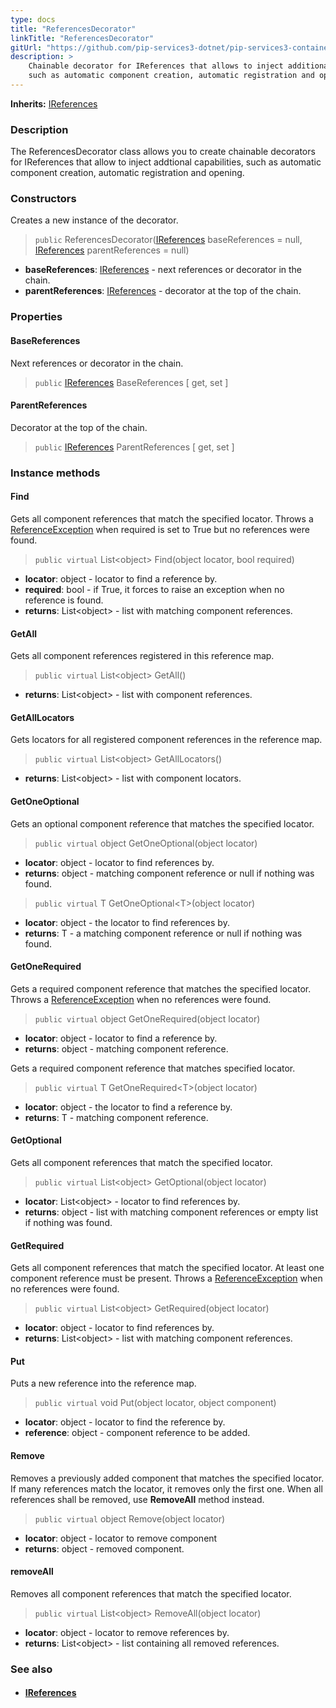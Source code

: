 ```yaml
---
type: docs
title: "ReferencesDecorator"
linkTitle: "ReferencesDecorator"
gitUrl: "https://github.com/pip-services3-dotnet/pip-services3-container-dotnet"
description: >
    Chainable decorator for IReferences that allows to inject additional capabilities
    such as automatic component creation, automatic registration and opening.
---
```


**Inherits:** [IReferences](../../../commons/refer/ireferences)

### Description

The ReferencesDecorator class allows you to create chainable decorators for IReferences that allow to inject addtional capabilities, such as automatic component creation, automatic registration and opening.

### Constructors
Creates a new instance of the decorator.

> `public` ReferencesDecorator([IReferences](../../../commons/refer/ireferences) baseReferences = null, [IReferences](../../../commons/refer/ireferences) parentReferences = null)

- **baseReferences**: [IReferences](../../../commons/refer/ireferences) - next references or decorator in the chain.
- **parentReferences**: [IReferences](../../../commons/refer/ireferences) - decorator at the top of the chain.

### Properties


#### BaseReferences
Next references or decorator in the chain.
> `public` [IReferences](../../../commons/refer/ireferences) BaseReferences [ get, set ]

#### ParentReferences
Decorator at the top of the chain.
> `public` [IReferences](../../../commons/refer/ireferences) ParentReferences [ get, set ]



### Instance methods

#### Find
Gets all component references that match the specified locator.
Throws a [ReferenceException](../../../commons/refer/reference_exception) when required is set to True but no references were found.

> `public virtual` List\<object\> Find(object locator, bool required)
- **locator**: object - locator to find a reference by.
- **required**: bool - if True, it forces to raise an exception when no reference is found.
- **returns**: List\<object\> -  list with matching component references.

#### GetAll
Gets all component references registered in this reference map.

> `public virtual` List\<object\> GetAll()
- **returns**: List\<object\> - list with component references.

#### GetAllLocators
Gets locators for all registered component references in the reference map.

> `public virtual` List\<object\> GetAllLocators()
- **returns**: List\<object\> - list with component locators.

#### GetOneOptional
Gets an optional component reference that matches the specified locator.

> `public virtual` object GetOneOptional(object locator)
- **locator**: object - locator to find references by.
- **returns**: object - matching component reference or null if nothing was found.

> `public virtual` T GetOneOptional\<T\>(object locator)
- **locator**: object - the locator to find references by.
- **returns**: T - a matching component reference or null if nothing was found.


#### GetOneRequired
Gets a required component reference that matches the specified locator.
Throws a [ReferenceException](../../../commons/refer/reference_exception) when no references were found.

> `public virtual` object GetOneRequired(object locator)
- **locator**: object - locator to find a reference by.
- **returns**: object - matching component reference.

Gets a required component reference that matches specified locator.

> `public virtual` T GetOneRequired\<T\>(object locator)

- **locator**: object - the locator to find a reference by.
- **returns**: T - matching component reference.


#### GetOptional
Gets all component references that match the specified locator.

> `public virtual` List\<object\> GetOptional(object locator)
- **locator**: List\<object\> - locator to find references by.
- **returns**: object - list with matching component references or empty list if nothing was found.


#### GetRequired
Gets all component references that match the specified locator.
At least one component reference must be present.
Throws a [ReferenceException](../../../commons/refer/reference_exception) when no references were found.

> `public virtual` List\<object\> GetRequired(object locator)
- **locator**: object - locator to find references by.
- **returns**: List\<object\> - list with matching component references.


#### Put
Puts a new reference into the reference map.

> `public virtual` void Put(object locator, object component)
- **locator**: object - locator to find the reference by.
- **reference**: object - component reference to be added.


#### Remove
Removes a previously added component that matches the specified locator.
If many references match the locator, it removes only the first one.
When all references shall be removed, use **RemoveAll** method instead.

> `public virtual` object Remove(object locator)
- **locator**: object - locator to remove component
- **returns**: object - removed component.


#### removeAll
Removes all component references that match the specified locator.

> `public virtual` List\<object\> RemoveAll(object locator)
- **locator**: object - locator to remove references by.
- **returns**: List\<object\> - list containing all removed references.

### See also
- #### [IReferences](../../../commons/refer/ireferences)
